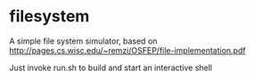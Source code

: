 # filesystem

A simple file system simulator, based on http://pages.cs.wisc.edu/~remzi/OSFEP/file-implementation.pdf

Just invoke run.sh to build and start an interactive shell
